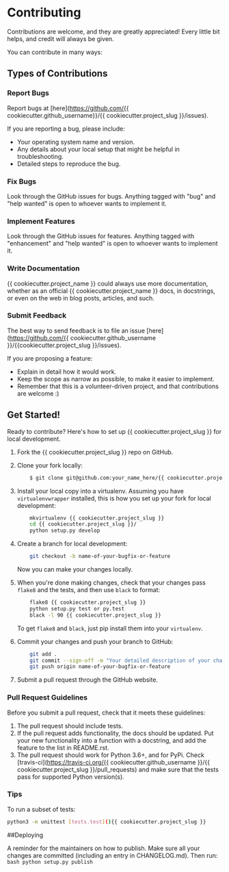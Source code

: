 # Contributing

Contributions are welcome, and they are greatly appreciated!
Every little bit helps, and credit will always be given.

You can contribute in many ways:

## Types of Contributions

### Report Bugs

Report bugs at [here](https://github.com/{{ cookiecutter.github_username}}/{{ cookiecutter.project_slug }}/issues).

If you are reporting a bug, please include:

-   Your operating system name and version.
-   Any details about your local setup that might be helpful in
    troubleshooting.
-   Detailed steps to reproduce the bug.

### Fix Bugs

Look through the GitHub issues for bugs. Anything tagged with "bug" and "help
wanted" is open to whoever wants to implement it.

### Implement Features

Look through the GitHub issues for features. Anything tagged with
"enhancement" and "help wanted" is open to whoever wants to implement it.

### Write Documentation

{{ cookiecutter.project_name }} could always use more documentation,
whether as an official {{ cookiecutter.project_name }} docs,
in docstrings, or even on the web in blog posts, articles, and such.

### Submit Feedback

The best way to send feedback is to file an issue [here](https://github.com/{{ cookiecutter.github_username }}/{{cookiecutter.project_slug }}/issues).

If you are proposing a feature:

-   Explain in detail how it would work.
-   Keep the scope as narrow as possible, to make it easier to
    implement.
-   Remember that this is a volunteer-driven project, and that
    contributions are welcome :)

## Get Started!

Ready to contribute? Here's how to set up {{ cookiecutter.project_slug }} for local development.

1.  Fork the {{ cookiecutter.project_slug }} repo on GitHub.
2.  Clone your fork locally:
    ```bash
        $ git clone git@github.com:your_name_here/{{ cookiecutter.project_slug }}.git
    ```

3.  Install your local copy into a virtualenv. Assuming you have
    `virtualenvwrapper` installed, this is how you set up your fork for
    local development:
    ```bash
        mkvirtualenv {{ cookiecutter.project_slug }}
        cd {{ cookiecutter.project_slug }}/
        python setup.py develop
    ```

4.  Create a branch for local development:
    ```bash
        git checkout -b name-of-your-bugfix-or-feature
    ```

    Now you can make your changes locally.

5.  When you're done making changes, check that your changes pass `flake8`
    and the tests, and then use `black` to format:
    ```bash
        flake8 {{ cookiecutter.project_slug }}
        python setup.py test or py.test
        black -l 90 {{ cookiecutter.project_slug }}
    ```
    To get `flake8` and `black`, just pip install them into your `virtualenv`.

6.  Commit your changes and push your branch to GitHub:
    ```bash
        git add .
        git commit --sign-off -m "Your detailed description of your changes."
        git push origin name-of-your-bugfix-or-feature
    ```

7.  Submit a pull request through the GitHub website.

### Pull Request Guidelines

Before you submit a pull request, check that it meets these guidelines:

1.  The pull request should include tests.
2.  If the pull request adds functionality, the docs should be updated.
    Put your new functionality into a function with a docstring, and add
    the feature to the list in README.rst.
3.  The pull request should work for Python 3.6+, and
    for PyPi. Check [travis-ci](https://travis-ci.org/{{ cookiecutter.github_username }}/{{ cookiecutter.project_slug }}/pull_requests) and make sure that the tests pass for supported Python version(s).

### Tips

To run a subset of tests:
```bash
python3 -m unittest [tests.test](){{ cookiecutter.project_slug }}
```

##Deploying

A reminder for the maintainers on how to publish. Make sure all your
changes are committed (including an entry in CHANGELOG.md).
Then run:
    ```bash
    python setup.py publish
    ```